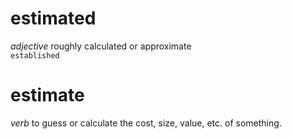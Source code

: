 # estimated  
_adjective_ roughly calculated or approximate  
``` established ```

# estimate  
_verb_ to guess or calculate the cost, size, value, etc. of something.
